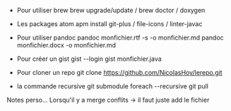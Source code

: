 

* Pour utiliser brew
brew upgrade/update / brew doctor / doxygen

* Les packages atom
apm install git-plus / file-icons / linter-javac



* Pour utiliser pandoc
pandoc monfichier.rtf -s -o monfichier.md
pandoc monfichier.docx -o monfichier.md

* Pour créer un gist
gist --login
gist monfichier.java


* Pour cloner un repo
git clone https://github.com/NicolasHov/lerepo.git

* la commande recursive
git submodule foreach --recursive git pull

Notes perso...
Lorsqu'il y a merge conflits -> il faut juste add le fichier
